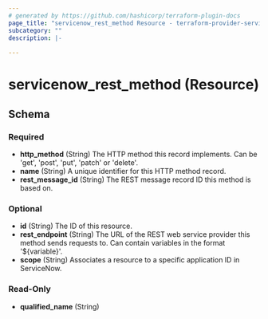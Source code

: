 ```yaml
---
# generated by https://github.com/hashicorp/terraform-plugin-docs
page_title: "servicenow_rest_method Resource - terraform-provider-servicenow"
subcategory: ""
description: |-
  
---
```


# servicenow_rest_method (Resource)





<!-- schema generated by tfplugindocs -->
## Schema

### Required

- **http_method** (String) The HTTP method this record implements. Can be 'get', 'post', 'put', 'patch' or 'delete'.
- **name** (String) A unique identifier for this HTTP method record.
- **rest_message_id** (String) The REST message record ID this method is based on.

### Optional

- **id** (String) The ID of this resource.
- **rest_endpoint** (String) The URL of the REST web service provider this method sends requests to. Can contain variables in the format '${variable}'.
- **scope** (String) Associates a resource to a specific application ID in ServiceNow.

### Read-Only

- **qualified_name** (String)


